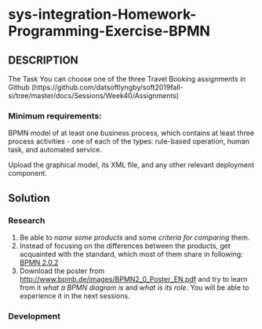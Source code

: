 # sys-integration-Homework-Programming-Exercise-BPMN

<h2> DESCRIPTION </h2>

<p>
The Task
You can choose one of the three Travel Booking assignments in Github (https://github.com/datsoftlyngby/soft2019fall-si/tree/master/docs/Sessions/Week40/Assignments)
</p>

<h3>
Minimum requirements:
</h3>

<p>
BPMN model of at least one business process, which contains at least three process activities - one of each of the types: rule-based operation, human task, and automated service.
</p>

<p>
Upload the graphical model, its XML file, and any other relevant deployment component.
</p>


<h2> Solution </h2>


<h3>Research</h3>

<ol>
<li>Be able to <em>name some products</em> and some <em>criteria for comparing</em> them.</li>
<li>Instead of focusing on the differences between the products, get acquainted with the standard, which most of them share in following: <a href="https://en.wikipedia.org/wiki/Business_Process_Model_and_Notation" rel="nofollow">BPMN 2.0.2</a></li>
<li>Download the poster from <a href="http://www.bpmb.de/images/BPMN2_0_Poster_EN.pdf" rel="nofollow">http://www.bpmb.de/images/BPMN2_0_Poster_EN.pdf</a> and try to learn from it <em>what a BPMN diagram is</em> and <em>what is its role</em>. You will be able to experience it in the next sessions.</li>
</ol>


<h3>Development</h3>
